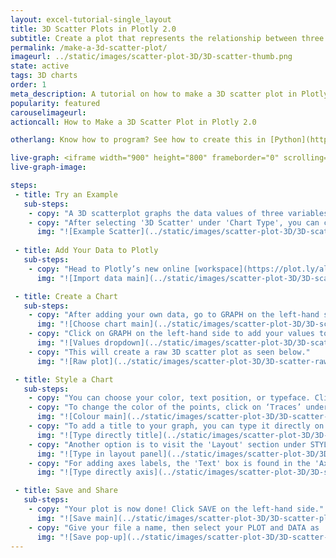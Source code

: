 ```yaml
---
layout: excel-tutorial-single_layout
title: 3D Scatter Plots in Plotly 2.0
subtitle: Create a plot that represents the relationship between three variables.
permalink: /make-a-3d-scatter-plot/
imageurl: ../static/images/scatter-plot-3D/3D-scatter-thumb.png
state: active
tags: 3D charts
order: 1
meta_description: A tutorial on how to make a 3D scatter plot in Plotly 2.0.
popularity: featured
carouselimageurl: 
actioncall: How to Make a 3D Scatter Plot in Plotly 2.0

otherlang: Know how to program? See how to create this in [Python](https://plot.ly/python/3d-scatter-plots/) or [R](https://plot.ly/r/3d-scatter-plots/).

live-graph: <iframe width="900" height="800" frameborder="0" scrolling="no" src="https://plot.ly/~plotly2_demo/33.embed"></iframe>
live-graph-image:

steps: 
 - title: Try an Example
   sub-steps:
    - copy: "A 3D scatterplot graphs the data values of three variables against each other on the x, y, and z axes."
    - copy: "After selecting '3D Scatter' under 'Chart Type', you can check out an example before adding your own data. Clicking the 'try an example' button will show what a sample chart looks like after adding data and playing with the style. You'll also see what values and style attributes were selected for this specific plot, as well as the end result."
      img: "![Example Scatter](../static/images/scatter-plot-3D/3D-scatter-example.png)"
 
 - title: Add Your Data to Plotly
   sub-steps:
    - copy: "Head to Plotly’s new online [workspace](https://plot.ly/alpha/workspace/) and add your data. You have the option of typing directly in the grid, uploading your file, or entering a URL of an online dataset. Plotly accepts .xls, .xlsx, or .csv files. For more information on how to enter your data, see [this](http://help.plot.ly/add-data-to-the-plotly-grid/) tutorial."
      img: "![Import data main](../static/images/scatter-plot-3D/3D-scatter-import.png)"

 - title: Create a Chart
   sub-steps:
    - copy: "After adding your own data, go to GRAPH on the left-hand side, then 'Create'. Choose '3D Scatter' under 'Chart type'."
      img: "![Choose chart main](../static/images/scatter-plot-3D/3D-scatter-chart-type.png)"
    - copy: "Click on GRAPH on the left-hand side to add your values to your graph. After selecting ‘3D Scatter', you should then fill out the X, Y, and Z dropdowns to create the plot."
      img: "![Values dropdown](../static/images/scatter-plot-3D/3D-scatter-XYZ-values.png)"
    - copy: "This will create a raw 3D scatter plot as seen below."
      img: "![Raw plot](../static/images/scatter-plot-3D/3D-scatter-raw.png)"

 - title: Style a Chart
   sub-steps:
    - copy: "You can choose your color, text position, or typeface. Click on STYLE on the left-hand side to play around with the style of your plot."
    - copy: "To change the color of the points, click on ‘Traces’ under the same STYLE tab, and choose the color you want. Additionally, this section allows you to change the diameter of the points and also the symbol. Note that certain colors and typeface are only available with a PRO subscription. Click [here](https://plot.ly/products/cloud/) to upgrade!"
      img: "![Colour main](../static/images/scatter-plot-3D/3D-scatter-colour-panel.png)"
    - copy: "To add a title to your graph, you can type it directly on the title by double-clicking it. The same can be done for the legend."
      img: "![Type directly title](../static/images/scatter-plot-3D/3D-scatter-type-title.png)"
    - copy: "Another option is to visit the 'Layout' section under STYLE, click on 'Text' and enter your title in the box, as shown below."
      img: "![Type in layout panel](../static/images/scatter-plot-3D/3D-Scatter-title-panel.png)"
    - copy: "For adding axes labels, the 'Text' box is found in the 'Axes' section under STYLE. Note that you have to click on each X, Y, and Z text box to add its own label."
      img: "![Type directly axis](../static/images/scatter-plot-3D/3D-scatter-axes-title.png)"

 - title: Save and Share
   sub-steps:
    - copy: "Your plot is now done! Click SAVE on the left-hand side."
      img: "![Save main](../static/images/scatter-plot-3D/3D-scatter-plot-save.png)"
    - copy: "Give your file a name, then select your PLOT and DATA as 'Public' or 'Private'. For more information on how sharing works, including the difference between private, public and secret sharing, visit [this](http://help.plot.ly/save-share-and-export-in-plotly/) page."
      img: "![Save pop-up](../static/images/scatter-plot-3D/3D-scatter-plot-save-popup.png)"
---
```



